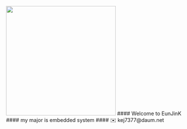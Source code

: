 <img src="https://user-images.githubusercontent.com/59238838/101324093-09368e00-38ad-11eb-8da3-bdc74fef65e3.jpg" width="300" height="300">
#### Welcome to EunJinK
#### my major is embedded system
#### ✉️ kej7377@daum.net
